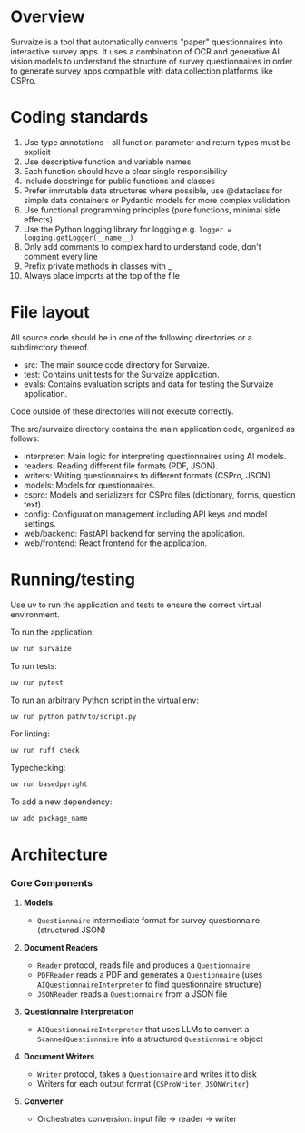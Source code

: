 # Overview
Survaize is a tool that automatically converts "paper" questionnaires into interactive survey apps. 
It uses a combination of OCR and generative AI vision models to understand the structure of survey questionnaires in order to 
generate survey apps compatible with data collection platforms like CSPro.

# Coding standards

1. Use type annotations - all function parameter and return types must be explicit
2. Use descriptive function and variable names
3. Each function should have a clear single responsibility
4. Include docstrings for public functions and classes
5. Prefer immutable data structures where possible, use @dataclass for simple data containers or Pydantic models for more complex validation
6. Use functional programming principles (pure functions, minimal side effects)
7. Use the Python logging library for logging e.g. `logger = logging.getLogger(__name__)`
8. Only add comments to complex hard to understand code, don't comment every line
9. Prefix private methods in classes with _
10. Always place imports at the top of the file

# File layout
All source code should be in one of the following directories or a subdirectory thereof.
- src: The main source code directory for Survaize.
- test: Contains unit tests for the Survaize application.
- evals: Contains evaluation scripts and data for testing the Survaize application.

Code outside of these directories will not execute correctly.

The src/survaize directory contains the main application code, organized as follows:
- interpreter: Main logic for interpreting questionnaires using AI models.
- readers: Reading different file formats (PDF, JSON).
- writers: Writing questionnaires to different formats (CSPro, JSON).
- models: Models for questionnaires.
- cspro: Models and serializers for CSPro files (dictionary, forms, question text).
- config: Configuration management including API keys and model settings.
- web/backend: FastAPI backend for serving the application.
- web/frontend: React frontend for the application.

# Running/testing
Use uv to run the application and tests to ensure the correct virtual environment.

To run the application:
```bash
uv run survaize
```

To run tests:
```bash
uv run pytest
```

To run an arbitrary Python script in the virtual env:
```bash
uv run python path/to/script.py
```

For linting:
```bash
uv run ruff check
```

Typechecking:
```bash
uv run basedpyright
```

To add a new dependency:
```bash
uv add package_name
```

# Architecture

### Core Components

1. **Models**
   - `Questionnaire` intermediate format for survey questionnaire (structured JSON)

2. **Document Readers**
   - `Reader` protocol, reads file and produces a `Questionnaire` 
   - `PDFReader` reads a PDF and generates a `Questionnaire`  (uses `AIQuestionnaireInterpreter` to find questionnaire structure)
   - `JSONReader` reads a `Questionnaire` from a JSON file

3. **Questionnaire Interpretation**
   - `AIQuestionnaireInterpreter` that uses LLMs to convert a `ScannedQuestionnaire` into a structured `Questionnaire` object

4. **Document Writers**
   - `Writer` protocol, takes a `Questionnaire` and writes it to disk
   - Writers for each output format (`CSProWriter`, `JSONWriter`)

5. **Converter**
   - Orchestrates conversion: input file → reader → writer
